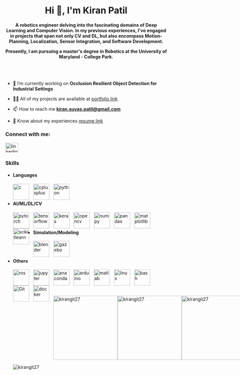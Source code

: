 
<h1 align="center">Hi 👋, I'm Kiran Patil</h1>
<h4 align="center">A robotics engineer delving into the fascinating domains of Deep Learning and Computer Vision. In my previous experiences, I've engaged in projects that span not only CV and DL, but also encompass Motion-Planning, Localization, Sensor Integration, and Software Development.

Presently, I am pursuing a master's degree in Robotics at the University of Maryland - College Park.</h4>

  <br></br>

- 🔭 I’m currently working on **Occlusion Resilient Object Detection for Industrial Settings**

- 👨‍💻 All of my projects are available at [portfolio link](https://kirangit27.github.io/kiranpatil.github.io/)

- 📫 How to reach me **kiran.suvas.patil@gmail.com**

- 📄 Know about my experiences [resume link](https://github.com/kirangit27/kiranpatil.github.io/blob/master/pdf/kiran-resume.pdf)

<h3 align="left">Connect with me:</h3>
<p align="left">
<a href="https://www.linkedin.com/in/kiran-patil-082a9b160/" target="blank"><img align="center" src="https://raw.githubusercontent.com/rahuldkjain/github-profile-readme-generator/master/src/images/icons/Social/linked-in-alt.svg" alt="linkedin" height="30" width="40" /></a>
</p>

### Skills
- #### Languages
  <img align="left" alt="c" width="50px" style="padding-right:10px;" src="https://cdn.jsdelivr.net/gh/devicons/devicon@latest/icons/c/c-original.svg" />
  <img align="left" alt="cplusplus" width="50px" style="padding-right:10px;"  src="https://cdn.jsdelivr.net/gh/devicons/devicon@latest/icons/cplusplus/cplusplus-original.svg" />
  <img align="left" alt="python" width="50px" style="padding-right:10px;" src="https://cdn.jsdelivr.net/gh/devicons/devicon@latest/icons/python/python-original.svg" />
  <br></br>

- #### AI/ML/DL/CV
  <img align="left" alt="pytorch" width="50px" style="padding-right:10px;" src="https://cdn.jsdelivr.net/gh/devicons/devicon@latest/icons/pytorch/pytorch-original.svg" />
  <img align="left" alt="tensorflow" width="50px" style="padding-right:10px;" src="https://cdn.jsdelivr.net/gh/devicons/devicon@latest/icons/tensorflow/tensorflow-original.svg" />
  <img  align="left" alt="keras" width="50px" style="padding-right:10px;" src="https://cdn.jsdelivr.net/gh/devicons/devicon@latest/icons/keras/keras-original.svg" />
  <img align="left" alt="opencv" width="50px" style="padding-right:10px;" src="https://cdn.jsdelivr.net/gh/devicons/devicon@latest/icons/opencv/opencv-original.svg" />
  <img align="left" alt="numpy" width="50px" style="padding-right:10px;" src="https://cdn.jsdelivr.net/gh/devicons/devicon@latest/icons/numpy/numpy-original.svg" />
  <img align="left" alt="pandas" width="50px" style="padding-right:10px;" src="https://cdn.jsdelivr.net/gh/devicons/devicon@latest/icons/pandas/pandas-original.svg" />
  <img align="left" alt="matplotlib" width="50px" style="padding-right:10px;" src="https://cdn.jsdelivr.net/gh/devicons/devicon@latest/icons/matplotlib/matplotlib-original.svg" />
  <img align="left" alt="scikitlearn" width="50px" style="padding-right:10px;" src="https://cdn.jsdelivr.net/gh/devicons/devicon@latest/icons/scikitlearn/scikitlearn-original.svg" />
  <br></br>
   
- #### Simulation/Modeling
  <img align="left" alt="blender" width="50px" style="padding-right:10px;" src="https://cdn.jsdelivr.net/gh/devicons/devicon@latest/icons/blender/blender-original.svg" />
  <img align="left" alt="gazebo" width="50px" style="padding-right:10px;" src="https://cdn.jsdelivr.net/gh/devicons/devicon@latest/icons/gazebo/gazebo-original.svg"  />          
  <br></br>      

- #### Others
   <img align="left" alt="ros" width="50px" style="padding-right:10px;" src="https://cdn.jsdelivr.net/gh/devicons/devicon@latest/icons/ros/ros-original.svg"  />     
   <img align="left" alt="jupyter" width="50px" style="padding-right:10px;" src="https://cdn.jsdelivr.net/gh/devicons/devicon@latest/icons/jupyter/jupyter-original-wordmark.svg" />
   <img align="left" alt="anaconda" width="50px" style="padding-right:10px;" src="https://cdn.jsdelivr.net/gh/devicons/devicon@latest/icons/anaconda/anaconda-original.svg" />
   <img align="left" alt="arduino" width="50px" style="padding-right:10px;" src="https://cdn.jsdelivr.net/gh/devicons/devicon@latest/icons/arduino/arduino-original-wordmark.svg" />
   <img align="left" alt="matlab" width="50px" style="padding-right:10px;" src="https://cdn.jsdelivr.net/gh/devicons/devicon@latest/icons/matlab/matlab-original.svg" />
   <img align="left" alt="linux" width="50px" style="padding-right:10px;" src="https://cdn.jsdelivr.net/gh/devicons/devicon@latest/icons/linux/linux-original.svg" />
   <img align="left" alt="bash" width="50px" style="padding-right:10px;" src="https://cdn.jsdelivr.net/gh/devicons/devicon@latest/icons/bash/bash-original.svg" />                
   <img align="left" alt="Git" width="50px" style="padding-right:10px;" src="https://cdn.jsdelivr.net/gh/devicons/devicon/icons/git/git-original.svg" />       
   <img align="left" alt="docker" width="50px" style="padding-right:10px;"  src="https://cdn.jsdelivr.net/gh/devicons/devicon@latest/icons/docker/docker-original.svg" />

  <br></br>
  <br></br>
  
          
  <div style="display: flex;">
    <img style="height: 200px;" src="https://github-readme-stats.vercel.app/api/top-langs?username=kirangit27&show_icons=true&locale=en&layout=compact" alt="kirangit27" />
    <img style="height: 200px;" src="https://github-readme-stats.vercel.app/api?username=kirangit27&show_icons=true&locale=en" alt="kirangit27" />
    <img style="height: 200px;" src="https://github-readme-streak-stats.herokuapp.com/?user=kirangit27&" alt="kirangit27" />
  </div>

  <p align="left"> <img src="https://komarev.com/ghpvc/?username=kirangit27&label=Profile%20views&color=0e75b6&style=flat" alt="kirangit27" /> </p>


<!--
**kirangit27/kirangit27** is a ✨ _special_ ✨ repository because its `README.md` (this file) appears on your GitHub profile.

Here are some ideas to get you started:

- 🔭 I’m currently working on ...
- 🌱 I’m currently learning ...
- 👯 I’m looking to collaborate on ...
- 🤔 I’m looking for help with ...
- 💬 Ask me about ...
- 📫 How to reach me: ...
- 😄 Pronouns: ...
- ⚡ Fun fact: ...

<p align="left"> <a href="https://github.com/ryo-ma/github-profile-trophy"><img src="https://github-profile-trophy.vercel.app/?username=kirangit27" alt="kirangit27" /></a> </p>

<a href="https://www.leetcode.com/leetcode" target="blank"><img align="center" src="https://raw.githubusercontent.com/rahuldkjain/github-profile-readme-generator/master/src/images/icons/Social/leet-code.svg" alt="leetcode" height="30" width="40" /></a>
-->
